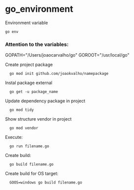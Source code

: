 # go_environment

Environment variable
```bash 
go env
```
### Attention to the variables:
GOPATH="/Users/joaocarvalho/go"
GOROOT="/usr/local/go"

Create project package
```
  go mod init github.com/joaokvalho/namepackage
```

Instal package external
```
  go get -u package_name
```

Update dependency package in project
```
  go mod tidy
```

Show structure vendor in project
```
  go mod vendor
```

Execute:
```
  go run filename.go
```

Create build:
```
  go build filename.go
```

Create build for OS target:
```
  GOOS=windows go build filename.go
```
